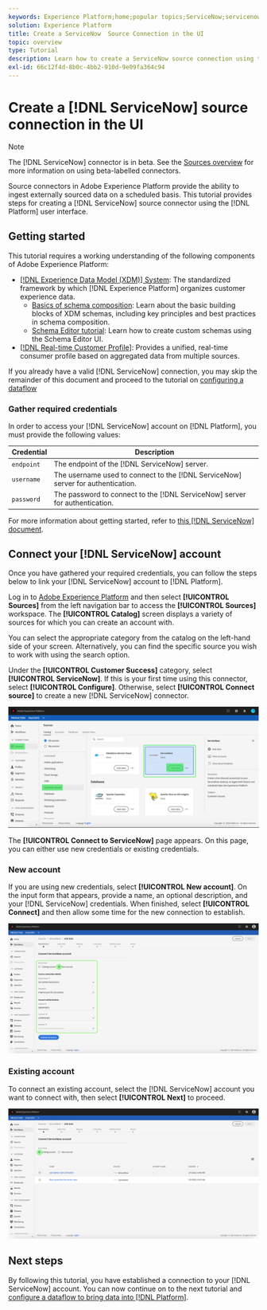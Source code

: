 ```yaml
---
keywords: Experience Platform;home;popular topics;ServiceNow;servicenow
solution: Experience Platform
title: Create a ServiceNow  Source Connection in the UI
topic: overview
type: Tutorial
description: Learn how to create a ServiceNow source connection using the Adobe Experience Platform UI.
exl-id: 66c12f4d-8b0c-4bb2-910d-9e09fa364c94
---
```

# Create a [!DNL ServiceNow] source connection in the UI

>[!NOTE]
>
>The [!DNL ServiceNow] connector is in beta. See the [Sources overview](../../../../home.md#terms-and-conditions) for more information on using beta-labelled connectors.

Source connectors in Adobe Experience Platform provide the ability to ingest externally sourced data on a scheduled basis. This tutorial provides steps for creating a [!DNL ServiceNow] source connector using the [!DNL Platform] user interface.

## Getting started

This tutorial requires a working understanding of the following components of Adobe Experience Platform:

*   [[!DNL Experience Data Model (XDM)] System](../../../../../xdm/home.md): The standardized framework by which [!DNL Experience Platform] organizes customer experience data.
    *   [Basics of schema composition](../../../../../xdm/schema/composition.md): Learn about the basic building blocks of XDM schemas, including key principles and best practices in schema composition.
    *   [Schema Editor tutorial](../../../../../xdm/tutorials/create-schema-ui.md): Learn how to create custom schemas using the Schema Editor UI.
*   [[!DNL Real-time Customer Profile]](../../../../../profile/home.md): Provides a unified, real-time consumer profile based on aggregated data from multiple sources.

If you already have a valid [!DNL ServiceNow] connection, you may skip the remainder of this document and proceed to the tutorial on [configuring a dataflow](../../dataflow/customer-success.md)

### Gather required credentials

In order to access your [!DNL ServiceNow] account on [!DNL Platform], you must provide the following values:

| Credential | Description |
| ---------- | ----------- |
| `endpoint` | The endpoint of the [!DNL ServiceNow] server. |
| `username` | The username used to connect to the [!DNL ServiceNow] server for authentication. |
| `password` | The password to connect to the [!DNL ServiceNow] server for authentication. |

For more information about getting started, refer to [this [!DNL ServiceNow] document](https://developer.servicenow.com/app.do#!/rest_api_doc?v=newyork&id=r_TableAPI-GET).

## Connect your [!DNL ServiceNow] account

Once you have gathered your required credentials, you can follow the steps below to link your [!DNL ServiceNow] account to [!DNL Platform].

Log in to [Adobe Experience Platform](https://platform.adobe.com) and then select **[!UICONTROL Sources]** from the left navigation bar to access the **[!UICONTROL Sources]** workspace. The **[!UICONTROL Catalog]** screen displays a variety of sources for which you can create an account with.

You can select the appropriate category from the catalog on the left-hand side of your screen. Alternatively, you can find the specific source you wish to work with using the search option.

Under the **[!UICONTROL Customer Success]** category, select **[!UICONTROL ServiceNow]**. If this is your first time using this connector, select **[!UICONTROL Configure]**. Otherwise, select **[!UICONTROL Connect source]** to create a new [!DNL ServiceNow] connector.

![](../../../../images/tutorials/create/servicenow/catalog.png)

The **[!UICONTROL Connect to ServiceNow]** page appears. On this page, you can either use new credentials or existing credentials.

### New account

If you are using new credentials, select **[!UICONTROL New account]**. On the input form that appears, provide a name, an optional description, and your [!DNL ServiceNow] credentials. When finished, select **[!UICONTROL Connect]** and then allow some time for the new connection to establish.

![](../../../../images/tutorials/create/servicenow/new.png)

### Existing account

To connect an existing account, select the [!DNL ServiceNow] account you want to connect with, then select **[!UICONTROL Next]** to proceed.

![](../../../../images/tutorials/create/servicenow/existing.png)

## Next steps

By following this tutorial, you have established a connection to your [!DNL ServiceNow] account. You can now continue on to the next tutorial and [configure a dataflow to bring data into [!DNL Platform]](../../dataflow/customer-success.md).
